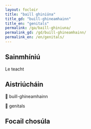 ```yaml
---
layout: focloir
title: "baill ghiniúna"
title_gd: "buill-ghineamhainn"
title_en: "genitals"
permalink: /ga/baill-ghiniuna/
permalink_gd: /gd/buill-ghineamhainn/
permalink_en: /en/genitals/
---
```


## Sainmhíniú

Le teacht

## Aistriúcháin

&#x1f3f4;&#xe0067;&#xe0062;&#xe0073;&#xe0063;&#xe0074;&#xe007f; buill-ghineamhainn

&#x1f3f4;&#xe0067;&#xe0062;&#xe0065;&#xe006e;&#xe0067;&#xe007f; genitals

## Focail chosúla